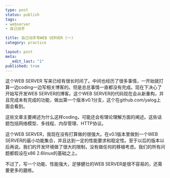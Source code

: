 ```yaml
--- 
type: post
status: publish
tags: 
- webserver
- 自己动手

title: 自己动手写WEB SERVER (一)
category: practice

layout: post
meta: 
  _edit_last: "1"
published: true
---
```

这个WEB SERVER 写来已经有很长时间了。中间也经历了很多事情，一开始就打算一边coding一边写相关博客的。但是总总事情一直都没有完成。现在下决心了开始写开发WEB SERVER的博客。这个WEB SERVER的代码现在会从新重构，并且完成未有完成的功能，做出第一个版本v0.1分支，这个在github.com/yalog上面会看到。

这些文章主要阐述为什么这样coding，可能还会有理论理解方面的阐述。这些话题包括网络模型、多线程、内存管理、HTTP协议。

这个WEB SERVER，我现在没有打算做的很强大。在v0.1版本里做到一个WEB SERVER的最小功能集合，并且达到一定的性能要求和稳定性。至于以后的版本以后再说。我们的开发环境做了很大的限制，没有做任何的移植考虑。我们的所有问题都假设在x86 2.6linux的基础之上。

不过了，写一个功能、性能强大，足够健壮的WEB SERVER是很不容易的，还需要更多的磨练。
